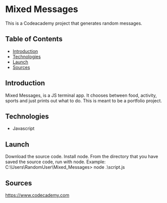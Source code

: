 # Mixed Messages
This is a Codeacademy project that generates random messages.

## Table of Contents
- [Introduction](#Introduction)
- [Technologies](#Technologies)
- [Launch](#Launch)
- [Sources](#Sources)

## Introduction
Mixed Messages, is a JS terminal app. It chooses between food, activity, sports and just prints out what to do.
This is meant to be a portfolio project.

## Technologies
- Javascript

## Launch
Download the source code. Install node. From the directory that you have saved the source code, run with node.
Example: C:\Users\RandomUser\Mixed_Messages> node .\script.js

## Sources
https://www.codecademy.com
